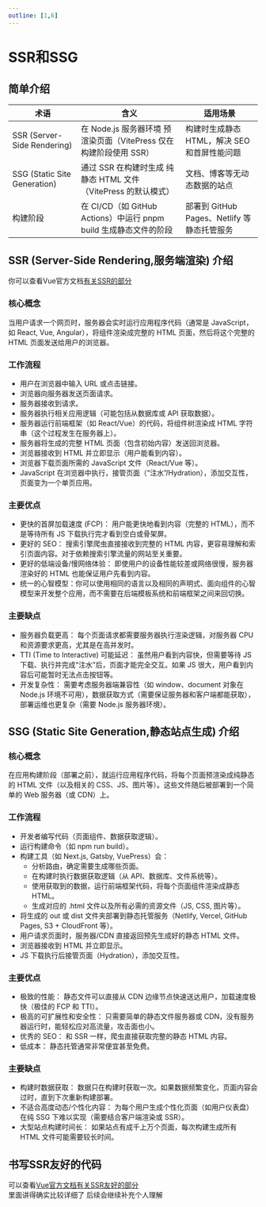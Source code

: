 ```yaml
---
outline: [1,6]
---
```


# SSR和SSG

## 简单介绍
| 术语                           | 含义                                                                | 适用场景                                     |
| ------------------------------ | ------------------------------------------------------------------- | -------------------------------------------- |
| SSR \(Server\-Side Rendering\) | 在 Node\.js 服务器环境 预渲染页面（VitePress 仅在构建阶段使用 SSR） | 构建时生成静态 HTML，解决 SEO 和首屏性能问题 |
| SSG \(Static Site Generation\) | 通过 SSR 在构建时生成 纯静态 HTML 文件（VitePress 的默认模式）      | 文档、博客等无动态数据的站点                 |
| 构建阶段                       | 在 CI/CD（如 GitHub Actions）中运行 pnpm build 生成静态文件的阶段   | 部署到 GitHub Pages、Netlify 等静态托管服务  |

## SSR (Server-Side Rendering,服务端渲染) 介绍
你可以查看Vue官方文档[有关SSR的部分](https://cn.vuejs.org/guide/scaling-up/ssr#what-is-ssr)

### 核心概念
当用户请求一个网页时，服务器会实时运行应用程序代码（通常是 JavaScript，如 React, Vue, Angular），将组件渲染成完整的 HTML 页面，然后将这个完整的 HTML 页面发送给用户的浏览器。
### 工作流程
- 用户在浏览器中输入 URL 或点击链接。
- 浏览器向服务器发送页面请求。
- 服务器接收到请求。
- 服务器执行相关应用逻辑（可能包括从数据库或 API 获取数据）。
- 服务器运行前端框架（如 React/Vue）的代码，将组件树渲染成 HTML 字符串（这个过程发生在服务器上）。
- 服务器将生成的完整 HTML 页面（包含初始内容）发送回浏览器。
- 浏览器接收到 HTML 并立即显示（用户能看到内容）。
- 浏览器下载页面所需的 JavaScript 文件（React/Vue 等）。
- JavaScript 在浏览器中执行，接管页面（“注水”/Hydration），添加交互性，页面变为一个单页应用。

### 主要优点
- 更快的首屏加载速度 (FCP)： 用户能更快地看到内容（完整的 HTML），而不是等待所有 JS 下载执行完才看到空白或骨架屏。
- 更好的 SEO： 搜索引擎爬虫直接接收到完整的 HTML 内容，更容易理解和索引页面内容。对于依赖搜索引擎流量的网站至关重要。
- 更好的低端设备/慢网络体验： 即使用户的设备性能较差或网络很慢，服务器渲染好的 HTML 也能保证用户先看到内容。
- 统一的心智模型：你可以使用相同的语言以及相同的声明式、面向组件的心智模型来开发整个应用，而不需要在后端模板系统和前端框架之间来回切换。

### 主要缺点
- 服务器负载更高： 每个页面请求都需要服务器执行渲染逻辑，对服务器 CPU 和资源要求更高，尤其是在高并发时。
- TTI (Time to Interactive) 可能延迟： 虽然用户看到内容快，但需要等待 JS 下载、执行并完成“注水”后，页面才能完全交互。如果 JS 很大，用户看到内容后可能暂时无法点击按钮等。
- 开发复杂性： 需要考虑服务器端兼容性（如 window、document 对象在 Node.js 环境不可用），数据获取方式（需要保证服务器和客户端都能获取），部署运维也更复杂（需要 Node.js 服务器环境）。

## SSG (Static Site Generation,静态站点生成) 介绍
### 核心概念
在应用构建阶段（部署之前），就运行应用程序代码，将每个页面预渲染成纯静态的 HTML 文件（以及相关的 CSS、JS、图片等）。这些文件随后被部署到一个简单的 Web 服务器（或 CDN）上。
### 工作流程
- 开发者编写代码（页面组件、数据获取逻辑）。
- 运行构建命令（如 npm run build）。
- 构建工具（如 Next.js, Gatsby, VuePress）会：
    - 分析路由，确定需要生成哪些页面。
    - 在构建时执行数据获取逻辑（从 API、数据库、文件系统等）。
    - 使用获取到的数据，运行前端框架代码，将每个页面组件渲染成静态 HTML。
    - 生成对应的 .html 文件以及所有必需的资源文件（JS, CSS, 图片等）。
- 将生成的 out 或 dist 文件夹部署到静态托管服务（Netlify, Vercel, GitHub Pages, S3 + CloudFront 等）。
- 用户请求页面时，服务器/CDN 直接返回预先生成好的静态 HTML 文件。
- 浏览器接收到 HTML 并立即显示。
- JS 下载执行后接管页面（Hydration），添加交互性。

### 主要优点
- 极致的性能： 静态文件可以直接从 CDN 边缘节点快速送达用户，加载速度极快（极佳的 FCP 和 TTI）。
- 极高的可扩展性和安全性： 只需要简单的静态文件服务器或 CDN，没有服务器运行时，能轻松应对高流量，攻击面也小。
- 优秀的 SEO： 和 SSR 一样，爬虫直接获取完整的静态 HTML 内容。
- 低成本： 静态托管通常非常便宜甚至免费。

### 主要缺点
- 构建时数据获取： 数据只在构建时获取一次。如果数据频繁变化，页面内容会过时，直到下次重新构建部署。
- 不适合高度动态/个性化内容： 为每个用户生成个性化页面（如用户仪表盘）在纯 SSG 下难以实现（需要结合客户端渲染或 SSR）。
- 大型站点构建时间长： 如果站点有成千上万个页面，每次构建生成所有 HTML 文件可能需要较长时间。

## 书写SSR友好的代码
可以查看[Vue官方文档有关SSR友好的部分](https://cn.vuejs.org/guide/scaling-up/ssr#writing-ssr-friendly-code)<br>
里面讲得确实比较详细了
后续会继续补充个人理解